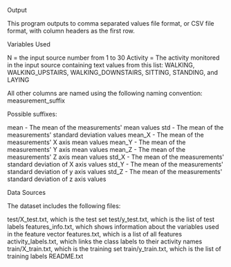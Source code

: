 Output 

This program outputs to comma separated values file format, or CSV file format, with column headers as the first row.


Variables Used

N = the input source number from 1 to 30
Activity = The activity monitored in the input source containing text values from this list: WALKING, WALKING_UPSTAIRS, WALKING_DOWNSTAIRS, SITTING, STANDING, and LAYING

All other columns are named using the following naming convention: measurement_suffix

Possible suffixes:

mean - The mean of the measurements' mean values
std - The mean of the measurements' standard deviation values
mean_X - The mean of the measurements' X axis mean values
mean_Y - The mean of the measurements' Y axis mean values
mean_Z - The mean of the measurements' Z axis mean values
std_X - The mean of the measurements' standard deviation of X axis values
std_Y - The mean of the measurements' standard deviation of y axis values
std_Z - The mean of the measurements' standard deviation of z axis values

Data Sources

The dataset includes the following files:

test/X_test.txt, which is the test set
test/y_test.txt, which is the list of test labels
features_info.txt, which shows information about the variables used in the feature vector
features.txt, which is a list of all features
activity_labels.txt, which links the class labels to their activity names
train/X_train.txt, which is the training set
train/y_train.txt, which is the list of training labels
README.txt

